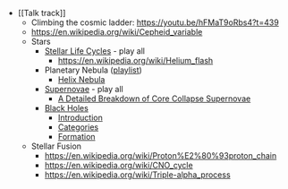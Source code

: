 - [[Talk track]]
	- Climbing the cosmic ladder: https://youtu.be/hFMaT9oRbs4?t=439
	- https://en.wikipedia.org/wiki/Cepheid_variable
	- Stars
		- [Stellar Life Cycles](https://www.youtube.com/watch?v=PyDmwQn4WX8&list=PLpH1IDQEoE8TVy4gIXoua9IcYLB5uCjHJ&index=5) - play all
			- https://en.wikipedia.org/wiki/Helium_flash
		- Planetary Nebula ([playlist](https://www.youtube.com/watch?v=jwBieEg_Lpc&list=PLpH1IDQEoE8R3dSdW5VPBQTxd6QHBeam6&index=3))
			- [Helix Nebula](https://youtu.be/jwBieEg_Lpc?si=IQfOdEma9IyRUvq5)
		- [Supernovae](https://www.youtube.com/watch?v=uCIAoHfaWSw&list=PLpH1IDQEoE8RcqS_pkobgfDutokKYKGjb) - play all
			- [A Detailed Breakdown of Core Collapse Supernovae](https://www.youtube.com/watch?v=Yt-SBT7nNfU)
		- [Black Holes](https://www.youtube.com/watch?v=QKX7KHSrR0s&list=PLpH1IDQEoE8SebvA6T21QLpta_HfsvFQx)
			- [Introduction](https://www.youtube.com/watch?v=QKX7KHSrR0s)
			- [Categories](https://youtu.be/3WfwQZBVbH4?si=bQp6IcvdmS4Zjlak)
			- [Formation](https://youtu.be/g93Du0HMuis)
	- Stellar Fusion
		- https://en.wikipedia.org/wiki/Proton%E2%80%93proton_chain
		- https://en.wikipedia.org/wiki/CNO_cycle
		- https://en.wikipedia.org/wiki/Triple-alpha_process
